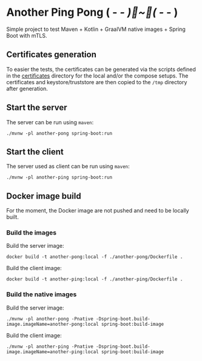 # Another Ping Pong ( - _- )🏓~🏓( -_ - )

Simple project to test Maven + Kotlin + GraalVM native images + Spring Boot with mTLS.

## Certificates generation

To easier the tests, the certificates can be generated via the scripts defined in the [certificates](certificates)
directory for the local and/or the compose setups. The certificates and keystore/truststore are then copied to the
`/tmp` directory after generation.

## Start the server

The server can be run using `maven`:

```shell
./mvnw -pl another-pong spring-boot:run
```

## Start the client

The server used as client can be run using `maven`:

```shell
./mvnw -pl another-ping spring-boot:run
```

## Docker image build

For the moment, the Docker image are not pushed and need to be locally built.

### Build the images

Build the server image:

```shell
docker build -t another-pong:local -f ./another-pong/Dockerfile .
```

Build the client image:

```shell
docker build -t another-ping:local -f ./another-ping/Dockerfile .
```

### Build the native images

Build the server image:

```shell
./mvnw -pl another-pong -Pnative -Dspring-boot.build-image.imageName=another-pong:local spring-boot:build-image
```

Build the client image:

```shell
./mvnw -pl another-ping -Pnative -Dspring-boot.build-image.imageName=another-ping:local spring-boot:build-image
```
